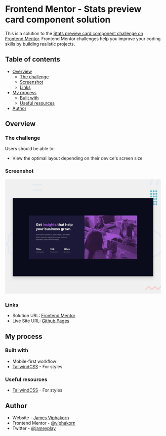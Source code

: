 # Frontend Mentor - Stats preview card component solution

This is a solution to the [Stats preview card component challenge on Frontend Mentor](https://www.frontendmentor.io/challenges/stats-preview-card-component-8JqbgoU62). Frontend Mentor challenges help you improve your coding skills by building realistic projects.

## Table of contents

- [Overview](#overview)
  - [The challenge](#the-challenge)
  - [Screenshot](#screenshot)
  - [Links](#links)
- [My process](#my-process)
  - [Built with](#built-with)
  - [Useful resources](#useful-resources)
- [Author](#author)

## Overview

### The challenge

Users should be able to:

- View the optimal layout depending on their device's screen size

### Screenshot

![](./design/desktop-preview.jpg)

### Links

- Solution URL: [Frontend Mentor](https://your-solution-url.com)
- Live Site URL: [Github Pages](https://viphakorn.github.io/fem-stats-preview-card/)

## My process

### Built with

- Mobile-first workflow
- [TailwindCSS](https://tailwindcss.com/) - For styles

### Useful resources

- [TailwindCSS](https://tailwindcss.com/) - For styles

## Author

- Website - [James Viphakorn](https://jamey.vercel.app)
- Frontend Mentor - [@viphakorn](https://www.frontendmentor.io/profile/viphakorn)
- Twitter - [@jameyplay](https://www.twitter.com/jameyplay)
